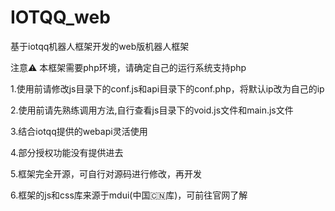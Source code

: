 # IOTQQ_web
基于iotqq机器人框架开发的web版机器人框架

注意⚠️
本框架需要php环境，请确定自己的运行系统支持php

1.使用前请修改js目录下的conf.js和api目录下的conf.php，将默认ip改为自己的ip

2.使用前请先熟练调用方法,自行查看js目录下的void.js文件和main.js文件

3.结合iotqq提供的webapi灵活使用

4.部分授权功能没有提供进去

5.框架完全开源，可自行对源码进行修改，再开发

6.框架的js和css库来源于mdui(中国🇨🇳库)，可前往官网了解
